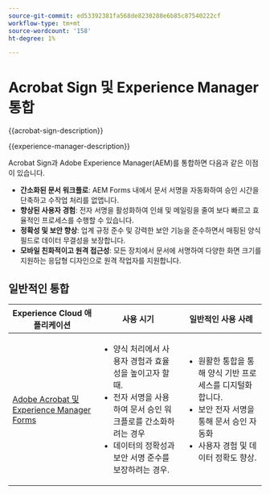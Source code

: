 ```yaml
---
source-git-commit: ed53392381fa568de8230288e6b85c87540222cf
workflow-type: tm+mt
source-wordcount: '158'
ht-degree: 1%

---
```



# Acrobat Sign 및 Experience Manager 통합

{{acrobat-sign-description}}

{{experience-manager-description}}

Acrobat Sign과 Adobe Experience Manager(AEM)를 통합하면 다음과 같은 이점이 있습니다.

+ **간소화된 문서 워크플로**: AEM Forms 내에서 문서 서명을 자동화하여 승인 시간을 단축하고 수작업 처리를 없앱니다.
+ **향상된 사용자 경험**: 전자 서명을 활성화하여 인쇄 및 메일링을 줄여 보다 빠르고 효율적인 프로세스를 수행할 수 있습니다.
+ **정확성 및 보안 향상**: 업계 규정 준수 및 강력한 보안 기능을 준수하면서 매핑된 양식 필드로 데이터 무결성을 보장합니다.
+ **모바일 친화적이고 원격 접근성**: 모든 장치에서 문서에 서명하여 다양한 화면 크기를 지원하는 응답형 디자인으로 원격 작업자를 지원합니다.

## 일반적인 통합

<table>
    <thead>
        <tr>
            <th>Experience Cloud 애플리케이션</th>
            <th>사용 시기</th>
            <th>일반적인 사용 사례</th>
        </tr>
    </thead>
    <tbody>
        <tr>
            <td>
                <a href="/docs/experience-manager-learn/forms/forms-and-sign/introduction.html" target="_blank" rel="referrer">Adobe Acrobat 및 Experience Manager Forms</a>
            </td>
            <td>
                <ul>
                    <li>양식 처리에서 사용자 경험과 효율성을 높이고자 할 때.</li>
                    <li>전자 서명을 사용하여 문서 승인 워크플로를 간소화하려는 경우</li>
                    <li>데이터의 정확성과 보안 서명 준수를 보장하려는 경우.</li>
                </ul>
            </td>
            <td>
                <ul>
                    <li>원활한 통합을 통해 양식 기반 프로세스를 디지털화합니다.</li>
                    <li>보안 전자 서명을 통해 문서 승인 자동화</li>
                    <li>사용자 경험 및 데이터 정확도 향상.</li>
                </ul>
            </td>
        </tr>
    </tbody>
</table>
